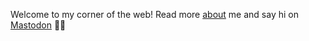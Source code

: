 Welcome to my corner of the web! Read more [about](/about) me and say hi on [Mastodon](https://social.lol/@binarydigit) 👋🏽